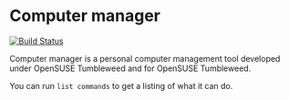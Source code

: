 # Computer manager

[![Build Status](https://travis-ci.com/bernardosulzbach/computer-manager.svg?branch=master)](https://travis-ci.com/bernardosulzbach/computer-manager)

Computer manager is a personal computer management tool developed under OpenSUSE Tumbleweed and for OpenSUSE Tumbleweed.

You can run `list commands` to get a listing of what it can do.
